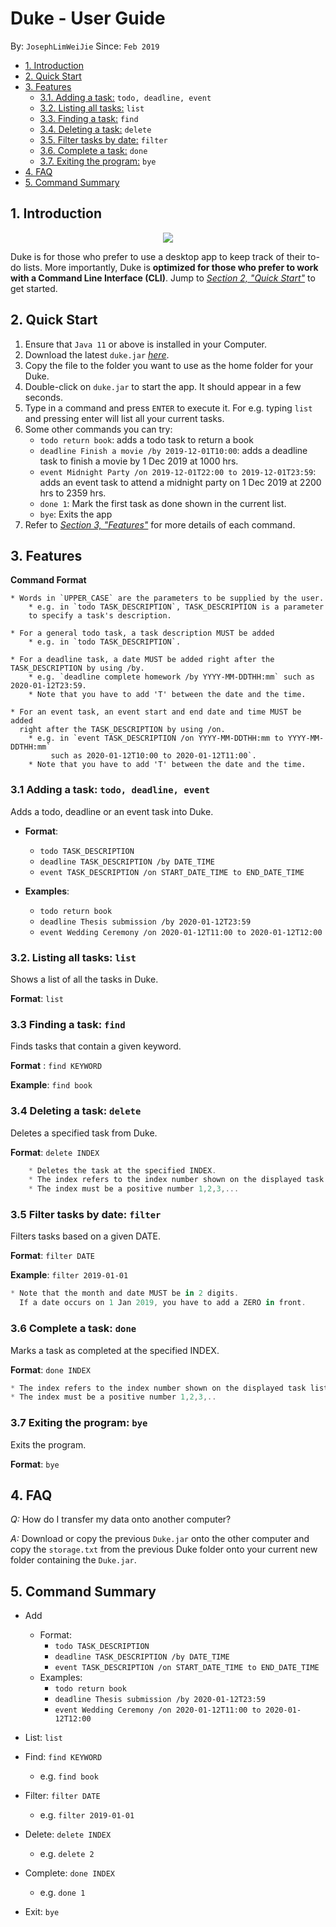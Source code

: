 
# Duke - User Guide
By: `JosephLimWeiJie` Since: `Feb 2019`


* [1. Introduction](#introduction)
* [2. Quick Start](#quick-start)
* [3. Features](#features)
    + [3.1. Adding a task:](#addtask) `todo, deadline, event`
    + [3.2. Listing all tasks:](#list) `list`
    + [3.3. Finding a task:](#find) `find`
    + [3.4. Deleting a task:](#delete) `delete`
    + [3.5. Filter tasks by date:](#filter) `filter`
    + [3.6. Complete a task:](#complete) `done`
    + [3.7. Exiting the program:](#exit) `bye`
* [4. FAQ](#faq)
* [5. Command Summary](#command-summary)


<a name="introduction"></a>


##  1. Introduction
<p align="center">
  <img src="https://user-images.githubusercontent.com/59989652/75109414-a9446300-565d-11ea-938e-8bcc5e3c0bc7.PNG">
</p>

Duke is for those who prefer to use a desktop app to keep track of their to-do lists. More importantly, Duke is **optimized for those who prefer to work with a Command Line Interface (CLI)**. 
Jump to [_Section 2, "Quick Start"_](#quick-start) to get started.


<a name="quick-start"></a>

## 2. Quick Start

1. Ensure that `Java 11` or above is installed in your Computer.
2. Download the latest `duke.jar` [_here_](https://github.com/JosephLimWeiJie/duke/releases/download/v0.2.0/duke.jar).
3. Copy the file to the folder you want to use as the home folder for your Duke.
4. Double-click on `duke.jar` to start the app. It should appear in a few seconds.
5. Type in a command and press `ENTER` to execute it. For e.g. typing `list` and                         pressing enter will list all your current tasks.
6. Some other commands you can try:
    *  `todo return book`: adds a todo task to return a book
    *   `deadline Finish a movie /by 2019-12-01T10:00`: adds a deadline task to finish a movie by 1 Dec 2019 at 1000 hrs.
    *   `event Midnight Party /on 2019-12-01T22:00 to 2019-12-01T23:59`: adds an event task to attend a midnight party on 1 Dec 2019  at 2200 hrs to 2359 hrs.
    *   `done 1`: Mark the first task as done shown in the current list.
    *   `bye`: Exits the app
7. Refer to [_Section 3, "Features"_](#features) for more details of each command.

<a name="features"></a>

## 3. Features

**Command Format**

``` 
* Words in `UPPER_CASE` are the parameters to be supplied by the user. 
    * e.g. in `todo TASK_DESCRIPTION`, TASK_DESCRIPTION is a parameter
    to specify a task's description.    

* For a general todo task, a task description MUST be added
    * e.g. in `todo TASK_DESCRIPTION`.

* For a deadline task, a date MUST be added right after the TASK_DESCRIPTION by using /by. 
    * e.g. `deadline complete homework /by YYYY-MM-DDTHH:mm` such as 2020-01-12T23:59. 
    * Note that you have to add 'T' between the date and the time.  
  
* For an event task, an event start and end date and time MUST be added 
  right after the TASK_DESCRIPTION by using /on.
    * e.g. in `event TASK_DESCRIPTION /on YYYY-MM-DDTHH:mm to YYYY-MM-DDTHH:mm` 
         such as 2020-01-12T10:00 to 2020-01-12T11:00`.
    * Note that you have to add 'T' between the date and the time.     
```

<a name="addtask"></a>

### 3.1 Adding a task: `todo, deadline, event`

Adds a todo, deadline or an event task into Duke.


* **Format**: 
    * `todo TASK_DESCRIPTION`
    * `deadline TASK_DESCRIPTION /by DATE_TIME`
    * `event TASK_DESCRIPTION /on START_DATE_TIME to END_DATE_TIME`

* **Examples**:
    * `todo return book`
    * `deadline Thesis submission /by 2020-01-12T23:59`
    * `event Wedding Ceremony /on 2020-01-12T11:00 to 2020-01-12T12:00`

<a name="list"></a>

### 3.2. Listing all tasks: `list`

Shows a list of all the tasks in Duke.

**Format**: `list`


<a name="find"></a>

### 3.3 Finding a task: `find`

Finds tasks that contain a given keyword.

**Format** : `find KEYWORD`

**Example**: `find book`

<a name="delete"></a>

### 3.4 Deleting a task: `delete`
Deletes a specified task from Duke.

**Format**: `delete INDEX`

```javascript
    * Deletes the task at the specified INDEX.
    * The index refers to the index number shown on the displayed task list.
    * The index must be a positive number 1,2,3,...
```

<a name="filter"></a>

### 3.5 Filter tasks by date: `filter`
Filters tasks based on a given DATE.

**Format**: `filter DATE`

**Example**: `filter 2019-01-01`

```javascript
* Note that the month and date MUST be in 2 digits. 
  If a date occurs on 1 Jan 2019, you have to add a ZERO in front. 
```

<a name="complete"></a>

### 3.6 Complete a task: `done`

Marks a task as completed at the specified INDEX.

**Format**: `done INDEX`

```javascript
* The index refers to the index number shown on the displayed task list.
* The index must be a positive number 1,2,3,..
```

<a name="exit"></a>

### 3.7 Exiting the program: `bye`

Exits the program.

**Format**: `bye`


<a name="faq"></a>

## 4. FAQ

*Q:* How do I transfer my data onto another computer?


*A:* Download or copy the previous `Duke.jar` onto the other computer and copy the `storage.txt` from the previous Duke folder onto your current new folder containing the `Duke.jar`.


<a name="command-summary"></a>

## 5. Command Summary
* Add 
    * Format: 
        * `todo TASK_DESCRIPTION`
        * `deadline TASK_DESCRIPTION /by DATE_TIME`
        * `event TASK_DESCRIPTION /on START_DATE_TIME to END_DATE_TIME`
    * Examples:
        * `todo return book`
        * `deadline Thesis submission /by 2020-01-12T23:59`
        * `event Wedding Ceremony /on 2020-01-12T11:00 to 2020-01-12T12:00`
* List: `list`
* Find: `find KEYWORD`
    * e.g. `find book`
* Filter: `filter DATE`
    * e.g. `filter 2019-01-01`
* Delete: `delete INDEX`
    * e.g. `delete 2`
* Complete: `done INDEX`
    * e.g. `done 1`
   
* Exit: `bye`

